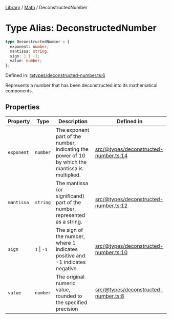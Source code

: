 <!-- markdownlint-disable -->
<!-- cspell: disable -->
[Library](../index.md) / [Math](./index.md) / DeconstructedNumber

# Type Alias: DeconstructedNumber

```ts
type DeconstructedNumber = {
  exponent: number;
  mantissa: string;
  sign: 1 | -1;
  value: number;
};
```

Defined in: [@types/deconstructed-number.ts:6](https://github.com/technobuddha/library/blob/main/src/@types/deconstructed-number.ts#L6)

Represents a number that has been deconstructed into its mathematical components.

## Properties

| Property | Type | Description | Defined in |
| ------ | ------ | ------ | ------ |
| <a id="exponent"></a> `exponent` | `number` | The exponent part of the number, indicating the power of 10 by which the mantissa is multiplied. | [src/@types/deconstructed-number.ts:14](https://github.com/technobuddha/library/blob/main/src/@types/deconstructed-number.ts#L14) |
| <a id="mantissa"></a> `mantissa` | `string` | The mantissa (or significand) part of the number, represented as a string. | [src/@types/deconstructed-number.ts:12](https://github.com/technobuddha/library/blob/main/src/@types/deconstructed-number.ts#L12) |
| <a id="sign"></a> `sign` | `1` \| `-1` | The sign of the number, where 1 indicates positive and -1 indicates negative. | [src/@types/deconstructed-number.ts:10](https://github.com/technobuddha/library/blob/main/src/@types/deconstructed-number.ts#L10) |
| <a id="value"></a> `value` | `number` | The original numeric value, rounded to the specified precision | [src/@types/deconstructed-number.ts:8](https://github.com/technobuddha/library/blob/main/src/@types/deconstructed-number.ts#L8) |

